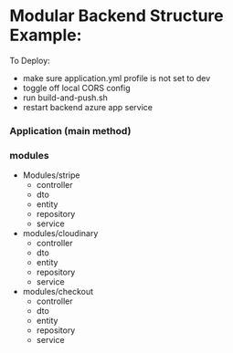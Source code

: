 # Modular Backend Structure Example:

To Deploy: 
* make sure application.yml profile is not set to dev
* toggle off local CORS config
* run build-and-push.sh
* restart backend azure app service

### Application (main method) <br>
### modules <br>
* Modules/stripe
  * controller
  * dto
  * entity
  * repository
  * service
* modules/cloudinary
  * controller
  * dto
  * entity
  * repository
  * service
* modules/checkout
  * controller
  * dto
  * entity
  * repository
  * service